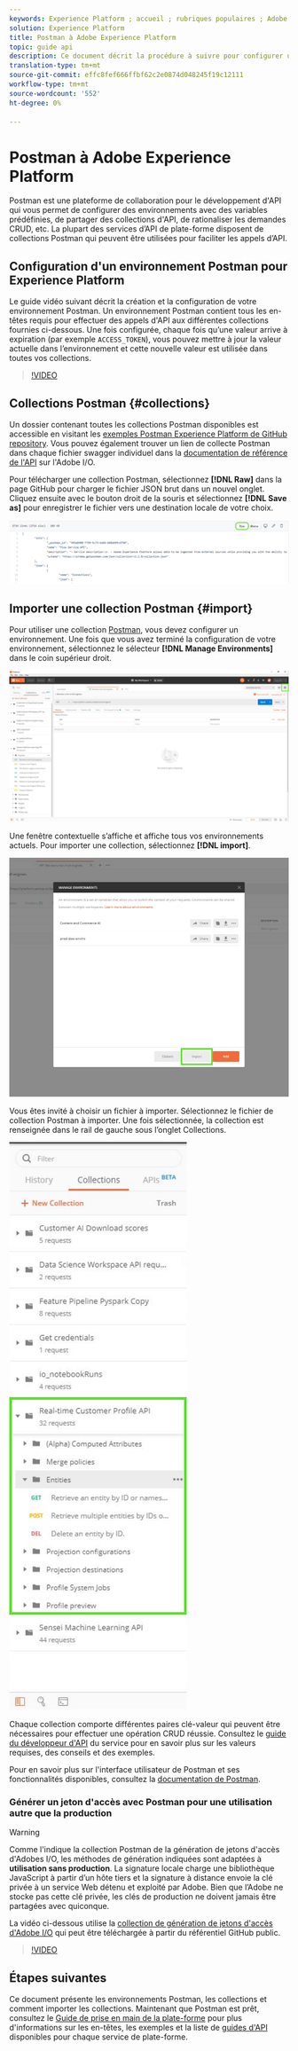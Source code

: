 ```yaml
---
keywords: Experience Platform ; accueil ; rubriques populaires ; Adobe Experience Platform ; guide d’api ; guide d’api de la plate-forme ; présentation de la plate-forme ; guide du développeur
solution: Experience Platform
title: Postman à Adobe Experience Platform
topic: guide api
description: Ce document décrit la procédure à suivre pour configurer un environnement Postman, importer des collections Postman et une liste des collections disponibles pour chaque service Platform.
translation-type: tm+mt
source-git-commit: effc8fef666ffbf62c2e0874d048245f19c12111
workflow-type: tm+mt
source-wordcount: '552'
ht-degree: 0%

---
```



# Postman à Adobe Experience Platform

Postman est une plateforme de collaboration pour le développement d&#39;API qui vous permet de configurer des environnements avec des variables prédéfinies, de partager des collections d&#39;API, de rationaliser les demandes CRUD, etc. La plupart des services d’API de plate-forme disposent de collections Postman qui peuvent être utilisées pour faciliter les appels d’API.

## Configuration d&#39;un environnement Postman pour Experience Platform

Le guide vidéo suivant décrit la création et la configuration de votre environnement Postman. Un environnement Postman contient tous les en-têtes requis pour effectuer des appels d&#39;API aux différentes collections fournies ci-dessous. Une fois configurée, chaque fois qu’une valeur arrive à expiration (par exemple `ACCESS_TOKEN`), vous pouvez mettre à jour la valeur actuelle dans l’environnement et cette nouvelle valeur est utilisée dans toutes vos collections.

>[!VIDEO](https://video.tv.adobe.com/v/28832)

## Collections Postman {#collections}

Un dossier contenant toutes les collections Postman disponibles est accessible en visitant les [exemples Postman Experience Platform de GitHub repository](https://github.com/adobe/experience-platform-postman-samples/tree/master/apis/experience-platform). Vous pouvez également trouver un lien de collecte Postman dans chaque fichier swagger individuel dans la [documentation de référence de l&#39;API](http://www.adobe.com/go/platform-api-reference-en) sur l&#39;Adobe I/O.

Pour télécharger une collection Postman, sélectionnez **[!DNL Raw]** dans la page GitHub pour charger le fichier JSON brut dans un nouvel onglet. Cliquez ensuite avec le bouton droit de la souris et sélectionnez **[!DNL Save as]** pour enregistrer le fichier vers une destination locale de votre choix.

![JSON brut](./images/api-guide/raw-collection.PNG)

## Importer une collection Postman {#import}

Pour utiliser une collection [Postman](#collections), vous devez configurer un environnement. Une fois que vous avez terminé la configuration de votre environnement, sélectionnez le sélecteur **[!DNL Manage Environments]** dans le coin supérieur droit.

![gérer le sélecteur d’environnements](./images/api-guide/environment-selector.png)

Une fenêtre contextuelle s’affiche et affiche tous vos environnements actuels. Pour importer une collection, sélectionnez **[!DNL import]**.

![bouton d’importation](./images/api-guide/import-collection.png)

Vous êtes invité à choisir un fichier à importer. Sélectionnez le fichier de collection Postman à importer. Une fois sélectionnée, la collection est renseignée dans le rail de gauche sous l’onglet Collections.

![collection renseignée](./images/api-guide/imported-collection.png)

Chaque collection comporte différentes paires clé-valeur qui peuvent être nécessaires pour effectuer une opération CRUD réussie. Consultez le [guide du développeur d&#39;API](api-guide.md#api-guides) du service pour en savoir plus sur les valeurs requises, des conseils et des exemples.

Pour en savoir plus sur l&#39;interface utilisateur de Postman et ses fonctionnalités disponibles, consultez la [documentation de Postman](https://learning.postman.com/docs/getting-started/navigating-postman/).

### Générer un jeton d&#39;accès avec Postman pour une utilisation autre que la production

>[!WARNING]
>
>Comme l&#39;indique la collection Postman de la génération de jetons d&#39;accès d&#39;Adobes I/O, les méthodes de génération indiquées sont adaptées à **utilisation sans production**. La signature locale charge une bibliothèque JavaScript à partir d’un hôte tiers et la signature à distance envoie la clé privée à un service Web détenu et exploité par Adobe. Bien que l’Adobe ne stocke pas cette clé privée, les clés de production ne doivent jamais être partagées avec quiconque.

La vidéo ci-dessous utilise la [collection de génération de jetons d&#39;accès d&#39;Adobe I/O](https://github.com/adobe/experience-platform-postman-samples/blob/master/apis/ims/Adobe%20IO%20Access%20Token%20Generation.postman_collection.json) qui peut être téléchargée à partir du référentiel GitHub public.

>[!VIDEO](https://video.tv.adobe.com/v/29698/?quality=12&learn=on)

## Étapes suivantes

Ce document présente les environnements Postman, les collections et comment importer les collections. Maintenant que Postman est prêt, consultez le [Guide de prise en main de la plate-forme](api-guide.md) pour plus d&#39;informations sur les en-têtes, les exemples et la liste de [guides d&#39;API](api-guide.md#api-guides) disponibles pour chaque service de plate-forme.